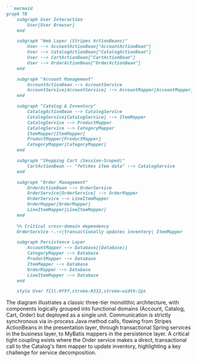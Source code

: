 ```markdown
```mermaid
graph TB
    subgraph User Interaction
        User[User Browser]
    end

    subgraph "Web Layer (Stripes ActionBeans)"
        User --> AccountActionBean["AccountActionBean"]
        User --> CatalogActionBean["CatalogActionBean"]
        User --> CartActionBean["CartActionBean"]
        User --> OrderActionBean["OrderActionBean"]
    end

    subgraph "Account Management"
        AccountActionBean --> AccountService
        AccountService[AccountService] --> AccountMapper[AccountMapper]
    end

    subgraph "Catalog & Inventory"
        CatalogActionBean --> CatalogService
        CatalogService[CatalogService] --> ItemMapper
        CatalogService --> ProductMapper
        CatalogService --> CategoryMapper
        ItemMapper[ItemMapper]
        ProductMapper[ProductMapper]
        CategoryMapper[CategoryMapper]
    end

    subgraph "Shopping Cart (Session-Scoped)"
        CartActionBean -- "fetches item data" --> CatalogService
    end

    subgraph "Order Management"
        OrderActionBean --> OrderService
        OrderService[OrderService] --> OrderMapper
        OrderService --> LineItemMapper
        OrderMapper[OrderMapper]
        LineItemMapper[LineItemMapper]
    end
    
    %% Critical cross-domain dependency
    OrderService -.->|transactionally updates inventory| ItemMapper

    subgraph Persistence Layer
        AccountMapper --> Database[(Database)]
        CategoryMapper --> Database
        ProductMapper --> Database
        ItemMapper --> Database
        OrderMapper --> Database
        LineItemMapper --> Database
    end

    style User fill:#f9f,stroke:#333,stroke-width:2px
```

The diagram illustrates a classic three-tier monolithic architecture, with components logically grouped into functional domains (Account, Catalog, Cart, Order) but deployed as a single unit. Communication is strictly synchronous via in-process Java method calls, flowing from Stripes ActionBeans in the presentation layer, through transactional Spring services in the business layer, to MyBatis mappers in the persistence layer. A critical tight coupling exists where the Order service makes a direct, transactional call to the Catalog's Item mapper to update inventory, highlighting a key challenge for service decomposition.
```